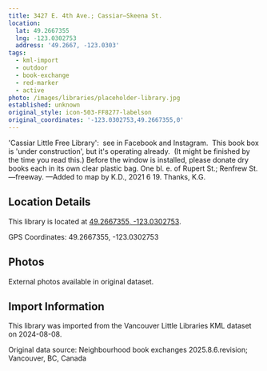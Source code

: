 ```yaml
---
title: 3427 E. 4th Ave.; Cassiar—Skeena St.
location:
  lat: 49.2667355
  lng: -123.0302753
  address: '49.2667, -123.0303'
tags:
  - kml-import
  - outdoor
  - book-exchange
  - red-marker
  - active
photo: /images/libraries/placeholder-library.jpg
established: unknown
original_style: icon-503-FF8277-labelson
original_coordinates: '-123.0302753,49.2667355,0'
---
```

'Cassiar Little Free Library':  see in Facebook and Instagram.  This book box is 'under construction', but it's operating already.  (It might be finished by the time you read this.)
Before the window is installed, please donate dry books each in its own clear plastic bag.
One bl. e. of Rupert St.; Renfrew St.—freeway.
—Added to map by K.D., 2021 6 19. Thanks, K.G.

## Location Details

This library is located at [49.2667355, -123.0302753](https://www.google.com/maps?q=49.2667355,-123.0302753).

GPS Coordinates: 49.2667355, -123.0302753

## Photos

External photos available in original dataset.

## Import Information

This library was imported from the Vancouver Little Libraries KML dataset on 2024-08-08.

Original data source: Neighbourhood book exchanges 2025.8.6.revision; Vancouver, BC, Canada

